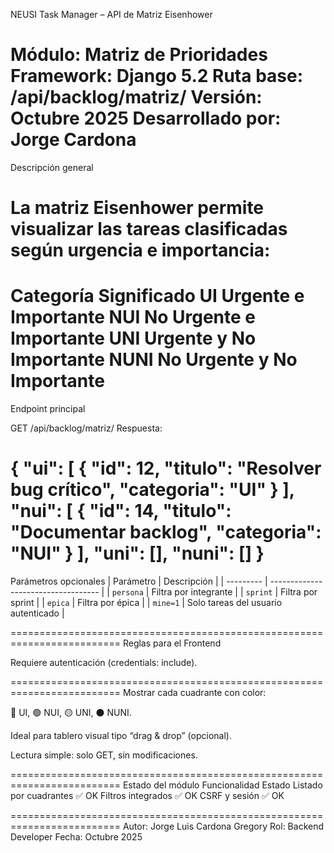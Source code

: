 NEUSI Task Manager – API de Matriz Eisenhower

Módulo: Matriz de Prioridades
Framework: Django 5.2
Ruta base: /api/backlog/matriz/
Versión: Octubre 2025
Desarrollado por: Jorge Cardona
=========================================================================
Descripción general

La matriz Eisenhower permite visualizar las tareas clasificadas según urgencia e importancia:
=========================================================================
Categoría	Significado
UI	Urgente e Importante
NUI	No Urgente e Importante
UNI	Urgente y No Importante
NUNI	No Urgente y No Importante
=========================================================================
Endpoint principal

GET /api/backlog/matriz/
Respuesta:

{
  "ui": [
    { "id": 12, "titulo": "Resolver bug crítico", "categoria": "UI" }
  ],
  "nui": [
    { "id": 14, "titulo": "Documentar backlog", "categoria": "NUI" }
  ],
  "uni": [],
  "nuni": []
}
=========================================================================
Parámetros opcionales
| Parámetro | Descripción                         |
| --------- | ----------------------------------- |
| `persona` | Filtra por integrante               |
| `sprint`  | Filtra por sprint                   |
| `epica`   | Filtra por épica                    |
| `mine=1`  | Solo tareas del usuario autenticado |

=========================================================================
Reglas para el Frontend

Requiere autenticación (credentials: include).

=========================================================================
Mostrar cada cuadrante con color:

🔴 UI, 🟢 NUI, 🟡 UNI, ⚫ NUNI.

Ideal para tablero visual tipo “drag & drop” (opcional).

Lectura simple: solo GET, sin modificaciones.

=========================================================================
Estado del módulo
Funcionalidad	Estado
Listado por cuadrantes	✅ OK
Filtros integrados	✅ OK
CSRF y sesión	✅ OK

=========================================================================
Autor: Jorge Luis Cardona Gregory
Rol: Backend Developer
Fecha: Octubre 2025